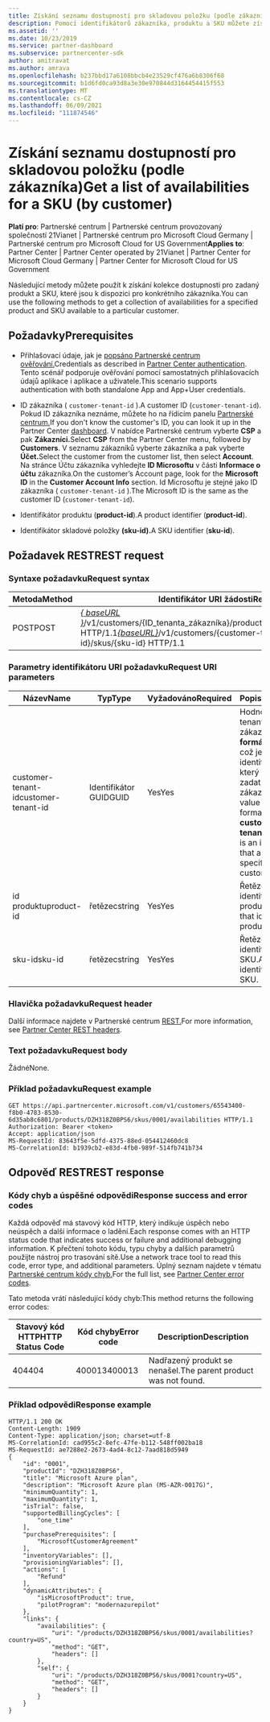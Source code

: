 ```yaml
---
title: Získání seznamu dostupností pro skladovou položku (podle zákazníka)
description: Pomocí identifikátorů zákazníka, produktu a SKU můžete získat kolekci dostupnosti pro zadaný produkt a SKU zákazníka.
ms.assetid: ''
ms.date: 10/23/2019
ms.service: partner-dashboard
ms.subservice: partnercenter-sdk
author: amitravat
ms.author: amrava
ms.openlocfilehash: b237bbd17a6108bbcb4e23529cf476a6b8306f68
ms.sourcegitcommit: b1d6fd0ca93d8a3e30e970844d3164454415f553
ms.translationtype: MT
ms.contentlocale: cs-CZ
ms.lasthandoff: 06/09/2021
ms.locfileid: "111874546"
---
```

# <a name="get-a-list-of-availabilities-for-a-sku-by-customer"></a><span data-ttu-id="8625d-103">Získání seznamu dostupností pro skladovou položku (podle zákazníka)</span><span class="sxs-lookup"><span data-stu-id="8625d-103">Get a list of availabilities for a SKU (by customer)</span></span>

<span data-ttu-id="8625d-104">**Platí pro**: Partnerské centrum | Partnerské centrum provozovaný společností 21Vianet | Partnerské centrum pro Microsoft Cloud Germany | Partnerské centrum pro Microsoft Cloud for US Government</span><span class="sxs-lookup"><span data-stu-id="8625d-104">**Applies to**: Partner Center | Partner Center operated by 21Vianet | Partner Center for Microsoft Cloud Germany | Partner Center for Microsoft Cloud for US Government</span></span>

<span data-ttu-id="8625d-105">Následující metody můžete použít k získání kolekce dostupnosti pro zadaný produkt a SKU, které jsou k dispozici pro konkrétního zákazníka.</span><span class="sxs-lookup"><span data-stu-id="8625d-105">You can use the following methods to get a collection of availabilities for a specified product and SKU available to a particular customer.</span></span>

## <a name="prerequisites"></a><span data-ttu-id="8625d-106">Požadavky</span><span class="sxs-lookup"><span data-stu-id="8625d-106">Prerequisites</span></span>

- <span data-ttu-id="8625d-107">Přihlašovací údaje, jak je [popsáno Partnerské centrum ověřování.](partner-center-authentication.md)</span><span class="sxs-lookup"><span data-stu-id="8625d-107">Credentials as described in [Partner Center authentication](partner-center-authentication.md).</span></span> <span data-ttu-id="8625d-108">Tento scénář podporuje ověřování pomocí samostatných přihlašovacích údajů aplikace i aplikace a uživatele.</span><span class="sxs-lookup"><span data-stu-id="8625d-108">This scenario supports authentication with both standalone App and App+User credentials.</span></span>

- <span data-ttu-id="8625d-109">ID zákazníka ( `customer-tenant-id` ).</span><span class="sxs-lookup"><span data-stu-id="8625d-109">A customer ID (`customer-tenant-id`).</span></span> <span data-ttu-id="8625d-110">Pokud ID zákazníka neznáme, můžete ho na řídicím panelu [Partnerské centrum.](https://partner.microsoft.com/dashboard)</span><span class="sxs-lookup"><span data-stu-id="8625d-110">If you don't know the customer's ID, you can look it up in the Partner Center [dashboard](https://partner.microsoft.com/dashboard).</span></span> <span data-ttu-id="8625d-111">V nabídce Partnerské centrum vyberte **CSP** a pak **Zákazníci.**</span><span class="sxs-lookup"><span data-stu-id="8625d-111">Select **CSP** from the Partner Center menu, followed by **Customers**.</span></span> <span data-ttu-id="8625d-112">V seznamu zákazníků vyberte zákazníka a pak vyberte **Účet.**</span><span class="sxs-lookup"><span data-stu-id="8625d-112">Select the customer from the customer list, then select **Account**.</span></span> <span data-ttu-id="8625d-113">Na stránce Účtu zákazníka vyhledejte **ID Microsoftu** v části **Informace o účtu** zákazníka.</span><span class="sxs-lookup"><span data-stu-id="8625d-113">On the customer’s Account page, look for the **Microsoft ID** in the **Customer Account Info** section.</span></span> <span data-ttu-id="8625d-114">Id Microsoftu je stejné jako ID zákazníka ( `customer-tenant-id` ).</span><span class="sxs-lookup"><span data-stu-id="8625d-114">The Microsoft ID is the same as the customer ID  (`customer-tenant-id`).</span></span>

- <span data-ttu-id="8625d-115">Identifikátor produktu (**product-id**).</span><span class="sxs-lookup"><span data-stu-id="8625d-115">A product identifier (**product-id**).</span></span>

- <span data-ttu-id="8625d-116">Identifikátor skladové položky **(sku-id).**</span><span class="sxs-lookup"><span data-stu-id="8625d-116">A SKU identifier (**sku-id**).</span></span>

## <a name="rest-request"></a><span data-ttu-id="8625d-117">Požadavek REST</span><span class="sxs-lookup"><span data-stu-id="8625d-117">REST request</span></span>

### <a name="request-syntax"></a><span data-ttu-id="8625d-118">Syntaxe požadavku</span><span class="sxs-lookup"><span data-stu-id="8625d-118">Request syntax</span></span>

| <span data-ttu-id="8625d-119">Metoda</span><span class="sxs-lookup"><span data-stu-id="8625d-119">Method</span></span> | <span data-ttu-id="8625d-120">Identifikátor URI žádosti</span><span class="sxs-lookup"><span data-stu-id="8625d-120">Request URI</span></span>                                                                                                                 |
|--------|-----------------------------------------------------------------------------------------------------------------------------|
| <span data-ttu-id="8625d-121">POST</span><span class="sxs-lookup"><span data-stu-id="8625d-121">POST</span></span>   | <span data-ttu-id="8625d-122">[*\{ baseURL \}*](partner-center-rest-urls.md)/v1/customers/{ID_tenanta_zákazníka}/products/{ID_produktu}/skus/{ID_SKU} HTTP/1.1</span><span class="sxs-lookup"><span data-stu-id="8625d-122">[*\{baseURL\}*](partner-center-rest-urls.md)/v1/customers/{customer-tenant-id}/products/{product-id}/skus/{sku-id} HTTP/1.1</span></span> |

### <a name="request-uri-parameters"></a><span data-ttu-id="8625d-123">Parametry identifikátoru URI požadavku</span><span class="sxs-lookup"><span data-stu-id="8625d-123">Request URI parameters</span></span>

| <span data-ttu-id="8625d-124">Název</span><span class="sxs-lookup"><span data-stu-id="8625d-124">Name</span></span>               | <span data-ttu-id="8625d-125">Typ</span><span class="sxs-lookup"><span data-stu-id="8625d-125">Type</span></span> | <span data-ttu-id="8625d-126">Vyžadováno</span><span class="sxs-lookup"><span data-stu-id="8625d-126">Required</span></span> | <span data-ttu-id="8625d-127">Popis</span><span class="sxs-lookup"><span data-stu-id="8625d-127">Description</span></span>                                                                                 |
|--------------------|------|----------|---------------------------------------------------------------------------------------------|
| <span data-ttu-id="8625d-128">customer-tenant-id</span><span class="sxs-lookup"><span data-stu-id="8625d-128">customer-tenant-id</span></span> | <span data-ttu-id="8625d-129">Identifikátor GUID</span><span class="sxs-lookup"><span data-stu-id="8625d-129">GUID</span></span> | <span data-ttu-id="8625d-130">Yes</span><span class="sxs-lookup"><span data-stu-id="8625d-130">Yes</span></span> | <span data-ttu-id="8625d-131">Hodnota je id tenanta zákazníka ve **formátu** GUID, což je identifikátor, který umožňuje zadat zákazníka.</span><span class="sxs-lookup"><span data-stu-id="8625d-131">The value is a GUID-formatted **customer-tenant-id**, which is an identifier that allows you to specify a customer.</span></span> |
| <span data-ttu-id="8625d-132">id produktu</span><span class="sxs-lookup"><span data-stu-id="8625d-132">product-id</span></span> | <span data-ttu-id="8625d-133">řetězec</span><span class="sxs-lookup"><span data-stu-id="8625d-133">string</span></span> | <span data-ttu-id="8625d-134">Yes</span><span class="sxs-lookup"><span data-stu-id="8625d-134">Yes</span></span> | <span data-ttu-id="8625d-135">Řetězec, který identifikuje produkt.</span><span class="sxs-lookup"><span data-stu-id="8625d-135">A string that identifies the product.</span></span> |
| <span data-ttu-id="8625d-136">sku-id</span><span class="sxs-lookup"><span data-stu-id="8625d-136">sku-id</span></span> | <span data-ttu-id="8625d-137">řetězec</span><span class="sxs-lookup"><span data-stu-id="8625d-137">string</span></span> | <span data-ttu-id="8625d-138">Yes</span><span class="sxs-lookup"><span data-stu-id="8625d-138">Yes</span></span> | <span data-ttu-id="8625d-139">Řetězec, který identifikuje SKU.</span><span class="sxs-lookup"><span data-stu-id="8625d-139">A string that identifies the SKU.</span></span> |

### <a name="request-header"></a><span data-ttu-id="8625d-140">Hlavička požadavku</span><span class="sxs-lookup"><span data-stu-id="8625d-140">Request header</span></span>

<span data-ttu-id="8625d-141">Další informace najdete v Partnerské centrum [REST.](headers.md)</span><span class="sxs-lookup"><span data-stu-id="8625d-141">For more information, see [Partner Center REST headers](headers.md).</span></span>

### <a name="request-body"></a><span data-ttu-id="8625d-142">Text požadavku</span><span class="sxs-lookup"><span data-stu-id="8625d-142">Request body</span></span>

<span data-ttu-id="8625d-143">Žádné</span><span class="sxs-lookup"><span data-stu-id="8625d-143">None.</span></span>

### <a name="request-example"></a><span data-ttu-id="8625d-144">Příklad požadavku</span><span class="sxs-lookup"><span data-stu-id="8625d-144">Request example</span></span>

```http
GET https://api.partnercenter.microsoft.com/v1/customers/65543400-f8b0-4783-8530-6d35ab8c6801/products/DZH318Z0BPS6/skus/0001/availabilities HTTP/1.1
Authorization: Bearer <token>
Accept: application/json
MS-RequestId: 83643f5e-5dfd-4375-88ed-054412460dc8
MS-CorrelationId: b1939cb2-e83d-4fb0-989f-514fb741b734
```

## <a name="rest-response"></a><span data-ttu-id="8625d-145">Odpověď REST</span><span class="sxs-lookup"><span data-stu-id="8625d-145">REST response</span></span>

### <a name="response-success-and-error-codes"></a><span data-ttu-id="8625d-146">Kódy chyb a úspěšné odpovědi</span><span class="sxs-lookup"><span data-stu-id="8625d-146">Response success and error codes</span></span>

<span data-ttu-id="8625d-147">Každá odpověď má stavový kód HTTP, který indikuje úspěch nebo neúspěch a další informace o ladění.</span><span class="sxs-lookup"><span data-stu-id="8625d-147">Each response comes with an HTTP status code that indicates success or failure and additional debugging information.</span></span> <span data-ttu-id="8625d-148">K přečtení tohoto kódu, typu chyby a dalších parametrů použijte nástroj pro trasování sítě.</span><span class="sxs-lookup"><span data-stu-id="8625d-148">Use a network trace tool to read this code, error type, and additional parameters.</span></span> <span data-ttu-id="8625d-149">Úplný seznam najdete v tématu [Partnerské centrum kódy chyb.](error-codes.md)</span><span class="sxs-lookup"><span data-stu-id="8625d-149">For the full list, see [Partner Center error codes](error-codes.md).</span></span>

<span data-ttu-id="8625d-150">Tato metoda vrátí následující kódy chyb:</span><span class="sxs-lookup"><span data-stu-id="8625d-150">This method returns the following error codes:</span></span>

| <span data-ttu-id="8625d-151">Stavový kód HTTP</span><span class="sxs-lookup"><span data-stu-id="8625d-151">HTTP Status Code</span></span> | <span data-ttu-id="8625d-152">Kód chyby</span><span class="sxs-lookup"><span data-stu-id="8625d-152">Error code</span></span> | <span data-ttu-id="8625d-153">Description</span><span class="sxs-lookup"><span data-stu-id="8625d-153">Description</span></span> |
|------------------|------------|-------------|
| <span data-ttu-id="8625d-154">404</span><span class="sxs-lookup"><span data-stu-id="8625d-154">404</span></span> | <span data-ttu-id="8625d-155">400013</span><span class="sxs-lookup"><span data-stu-id="8625d-155">400013</span></span> | <span data-ttu-id="8625d-156">Nadřazený produkt se nenašel.</span><span class="sxs-lookup"><span data-stu-id="8625d-156">The parent product was not found.</span></span> |

### <a name="response-example"></a><span data-ttu-id="8625d-157">Příklad odpovědi</span><span class="sxs-lookup"><span data-stu-id="8625d-157">Response example</span></span>

```http
HTTP/1.1 200 OK
Content-Length: 1909
Content-Type: application/json; charset=utf-8
MS-CorrelationId: cad955c2-8efc-47fe-b112-548ff002ba18
MS-RequestId: ae7288e2-2673-4ad4-8c12-7aad818d5949
{
    "id": "0001",
    "productId": "DZH318Z0BPS6",
    "title": "Microsoft Azure plan",
    "description": "Microsoft Azure plan (MS-AZR-0017G)",
    "minimumQuantity": 1,
    "maximumQuantity": 1,
    "isTrial": false,
    "supportedBillingCycles": [
        "one_time"
    ],
    "purchasePrerequisites": [
        "MicrosoftCustomerAgreement"
    ],
    "inventoryVariables": [],
    "provisioningVariables": [],
    "actions": [
        "Refund"
    ],
    "dynamicAttributes": {
        "isMicrosoftProduct": true,
        "pilotProgram": "modernazurepilot"
    },
    "links": {
        "availabilities": {
            "uri": "/products/DZH318Z0BPS6/skus/0001/availabilities?country=US",
            "method": "GET",
            "headers": []
        },
        "self": {
            "uri": "/products/DZH318Z0BPS6/skus/0001?country=US",
            "method": "GET",
            "headers": []
        }
    }
}
```
